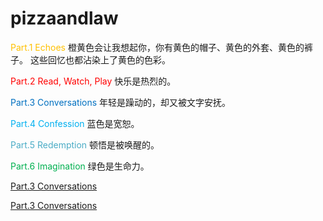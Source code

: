 # pizzaandlaw


<font color="#ffc000">Part.1 Echoes</font>
橙黄色会让我想起你，你有黄色的帽子、黄色的外套、黄色的裤子。
这些回忆也都沾染上了黄色的色彩。

<font color="#ff0000">Part.2 Read, Watch, Play</font>
快乐是热烈的。

<font color="#0070c0">Part.3 Conversations</font>
年轻是躁动的，却又被文字安抚。

<font color="#00b0f0">Part.4 Confession</font>
蓝色是宽恕。

<font color="#4bacc6">Part.5 Redemption</font>
顿悟是被唤醒的。

<font color="#00b050">Part.6 Imagination</font>
绿色是生命力。


[Part.3 Conversations](https://world2c.github.io/pizzaandlaw/Part.3%20Conversations)

[Part.3 Conversations](https://world2c.github.io/pizzaandlaw/Part.3%20Conversations.html)
